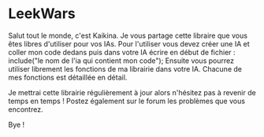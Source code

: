 # LeekWars

Salut tout le monde, c'est Kaikina. 
Je vous partage cette libraire que vous êtes libres d'utiliser pour vos IAs. Pour l'utiliser vous devez
créer une IA et coller mon code dedans puis dans votre IA écrire en début de
fichier : include("le nom de l'ia qui contient mon code");
Ensuite vous pourrez utiliser librement les fonctions de ma librairie dans votre IA. Chacune de mes fonctions est détaillée en détail.

Je mettrai cette librairie régulièrement à jour alors n'hésitez pas à revenir de temps en temps ! 
Postez également sur le forum les problèmes que vous encontrez.

Bye !

